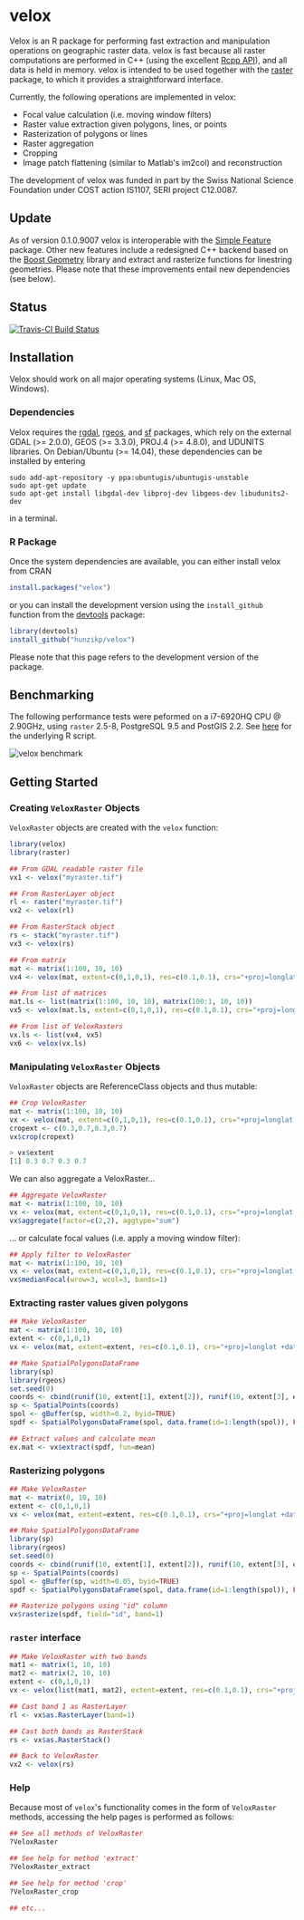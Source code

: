 # velox

Velox is an R package for performing fast extraction and manipulation operations on geographic raster data. velox is fast because all raster computations are performed in C++ (using the excellent [Rcpp API](http://www.rcpp.org/)), and all data is held in memory. velox is intended to be used together with the [raster](https://cran.r-project.org/package=raster) package, to which it provides a straightforward interface.

Currently, the following operations are implemented in velox:
+ Focal value calculation (i.e. moving window filters)
+ Raster value extraction given polygons, lines, or points
+ Rasterization of polygons or lines
+ Raster aggregation
+ Cropping
+ Image patch flattening (similar to Matlab's im2col) and reconstruction

The development of velox was funded in part by the Swiss National Science Foundation under COST action IS1107, SERI project C12.0087.

## Update

As of version 0.1.0.9007 velox is interoperable with the [Simple Feature](https://r-spatial.github.io/sf/index.html) package. Other new features include a redesigned C++ backend based on the [Boost Geometry](http://boost.org/libs/geometry) library and extract and rasterize functions for linestring geometries. Please note that these improvements entail new dependencies (see below).

## Status
[![Travis-CI Build Status](https://travis-ci.org/hunzikp/velox.svg?branch=master)](https://travis-ci.org/hunzikp/velox)

## Installation

Velox should work on all major operating systems (Linux, Mac OS, Windows).

### Dependencies

Velox requires the [rgdal](https://cran.r-project.org/package=rgdal), [rgeos](https://cran.r-project.org/package=rgeos), and [sf](https://cran.r-project.org/package=sf) packages, which rely on the external
GDAL (>= 2.0.0), GEOS (>= 3.3.0), PROJ.4 (>= 4.8.0), and UDUNITS libraries.
On Debian/Ubuntu (>= 14.04), these dependencies can be installed by entering
```shell
sudo add-apt-repository -y ppa:ubuntugis/ubuntugis-unstable
sudo apt-get update
sudo apt-get install libgdal-dev libproj-dev libgeos-dev libudunits2-dev
```
in a terminal.

### R Package
Once the system dependencies are available, you can either install velox from CRAN
```R
install.packages("velox")
```
or you can install the development version using the `install_github` function from the [devtools](https://cran.r-project.org/package=devtools) package:
```R
library(devtools)
install_github("hunzikp/velox")
```
Please note that this page refers to the development version of the package.

## Benchmarking

The following performance tests were peformed on a i7-6920HQ CPU @ 2.90GHz, using `raster` 2.5-8, PostgreSQL 9.5 and PostGIS 2.2.
See [here](https://raw.githubusercontent.com/hunzikp/velox/master/vignettes/benchmarking.R) for the underlying R script.

![](https://raw.githubusercontent.com/hunzikp/velox/master/vignettes/benchmark.png "velox benchmark")


## Getting Started

### Creating `VeloxRaster` Objects

`VeloxRaster` objects are created with the `velox` function:
```R
library(velox)
library(raster)

## From GDAL readable raster file
vx1 <- velox("myraster.tif")

## From RasterLayer object
rl <- raster("myraster.tif")
vx2 <- velox(rl)

## From RasterStack object
rs <- stack("myraster.tif")
vx3 <- velox(rs)

## From matrix
mat <- matrix(1:100, 10, 10)
vx4 <- velox(mat, extent=c(0,1,0,1), res=c(0.1,0.1), crs="+proj=longlat +datum=WGS84 +no_defs")

## From list of matrices
mat.ls <- list(matrix(1:100, 10, 10), matrix(100:1, 10, 10))
vx5 <- velox(mat.ls, extent=c(0,1,0,1), res=c(0.1,0.1), crs="+proj=longlat +datum=WGS84 +no_defs")

## From list of VeloxRasters
vx.ls <- list(vx4, vx5)
vx6 <- velox(vx.ls)
```

### Manipulating `VeloxRaster` Objects

`VeloxRaster` objects are ReferenceClass objects and thus mutable:
```R
## Crop VeloxRaster
mat <- matrix(1:100, 10, 10)
vx <- velox(mat, extent=c(0,1,0,1), res=c(0.1,0.1), crs="+proj=longlat +datum=WGS84 +no_defs")
cropext <- c(0.3,0.7,0.3,0.7)
vx$crop(cropext)

> vx$extent
[1] 0.3 0.7 0.3 0.7
```
We can also aggregate a VeloxRaster...
```R
## Aggregate VeloxRaster
mat <- matrix(1:100, 10, 10)
vx <- velox(mat, extent=c(0,1,0,1), res=c(0.1,0.1), crs="+proj=longlat +datum=WGS84 +no_defs")
vx$aggregate(factor=c(2,2), aggtype="sum")
```
... or calculate focal values (i.e. apply a moving window filter):
```R
## Apply filter to VeloxRaster
mat <- matrix(1:100, 10, 10)
vx <- velox(mat, extent=c(0,1,0,1), res=c(0.1,0.1), crs="+proj=longlat +datum=WGS84 +no_defs")
vx$medianFocal(wrow=3, wcol=3, bands=1)
```

### Extracting raster values given polygons

```R
## Make VeloxRaster
mat <- matrix(1:100, 10, 10)
extent <- c(0,1,0,1)
vx <- velox(mat, extent=extent, res=c(0.1,0.1), crs="+proj=longlat +datum=WGS84 +no_defs")

## Make SpatialPolygonsDataFrame
library(sp)
library(rgeos)
set.seed(0)
coords <- cbind(runif(10, extent[1], extent[2]), runif(10, extent[3], extent[4]))
sp <- SpatialPoints(coords)
spol <- gBuffer(sp, width=0.2, byid=TRUE)
spdf <- SpatialPolygonsDataFrame(spol, data.frame(id=1:length(spol)), FALSE)

## Extract values and calculate mean
ex.mat <- vx$extract(spdf, fun=mean)
```

### Rasterizing polygons

```R
## Make VeloxRaster
mat <- matrix(0, 10, 10)
extent <- c(0,1,0,1)
vx <- velox(mat, extent=extent, res=c(0.1,0.1), crs="+proj=longlat +datum=WGS84 +no_defs")

## Make SpatialPolygonsDataFrame
library(sp)
library(rgeos)
set.seed(0)
coords <- cbind(runif(10, extent[1], extent[2]), runif(10, extent[3], extent[4]))
sp <- SpatialPoints(coords)
spol <- gBuffer(sp, width=0.05, byid=TRUE)
spdf <- SpatialPolygonsDataFrame(spol, data.frame(id=1:length(spol)), FALSE)

## Rasterize polygons using "id" column
vx$rasterize(spdf, field="id", band=1)
```

### `raster` interface

```R
## Make VeloxRaster with two bands
mat1 <- matrix(1, 10, 10)
mat2 <- matrix(2, 10, 10)
extent <- c(0,1,0,1)
vx <- velox(list(mat1, mat2), extent=extent, res=c(0.1,0.1), crs="+proj=longlat +datum=WGS84 +no_defs")

## Cast band 1 as RasterLayer
rl <- vx$as.RasterLayer(band=1)

## Cast both bands as RasterStack
rs <- vx$as.RasterStack()

## Back to VeloxRaster
vx2 <- velox(rs)
```

### Help

Because most of `velox`'s functionality comes in the form of `VeloxRaster` methods, accessing the help pages is performed as follows:

```R
## See all methods of VeloxRaster
?VeloxRaster

## See help for method 'extract'
?VeloxRaster_extract

## See help for method 'crop'
?VeloxRaster_crop

## etc...
```





